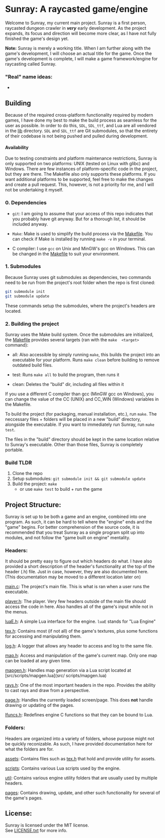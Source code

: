 # Sunray: A raycasted game/engine
Welcome to Sunray, my current main project. Sunray is a first person,
raycasted dungeon crawler in ***very*** early development. As the 
project expands, its focus and direction will become more clear, as I
have not fully finished the game's design yet.

**Note:** Sunray is merely a working title. When I am further along with
the game's development, I will choose an actual title for the game. Once
the game's development is complete, I will make a game framework/engine
for raycasting called Sunray.

### "Real" name ideas:
- 

## Building
Because of the required cross-platform functionality required by modern games,
I have done my best to make the build process as seamless for the user as
possible. In order to do this, `SDL`, `SDL_ttf`, and Lua are all vendored in
the [lib](lib/) directory. `SDL` and `SDL_ttf` are Git submodules, so that
the entirety of their codebase is not being pushed and pulled during development.  

#### Availability
Due to testing constraints and platform maintenance restrictions, Sunray is
only supported on two platforms: UNIX (tested on Linux with glibc) and
Windows. There are few instances of platform-specific code in the project,
but they are there. The Makefile also only supports these platforms. If
you want additional platforms to be supported, feel free to make the
changes and create a pull request. This, however, is not a priority for
me, and I will not be undertaking it myself.

### 0. Dependencies
- `git`: I am going to assume that your access of this repo indicates that
		 you probably have git anyway. But for a thorough list, it should
		 be included anyway.

- `Make`: Make is used to simplify the build process via the [Makefile](Makefile).
		  You can check if Make is installed by running `make -v` in your terminal.

- C compiler: I use `gcc` on Unix and MinGW's gcc on Windows. This can be
			  changed in the [Makefile](Makefile) to suit your environment. 

### 1. Submodules
Because Sunray uses git submodules as dependencies, two commands need to
be run from the project's root folder when the repo is first cloned:
```bash
git submodule init
git submodule update
```
These commands setup the submodules, where the project's headers are located.  

### 2. Building the project
Sunray uses the Make build system. Once the submodules are initialized, 
the [Makefile](Makefile) provides several targets (ran with the `make 
<target>` command):

- all: Also accessible by simply running `make`, this builds the project
	   into an executable for your platform. Runs `make clean` before
	   building to remove outdated build files.

- test: Runs `make all` to build the program, then runs it

- clean: Deletes the "build" dir, including all files within it

If you use a different C compiler than gcc (MinGW gcc on Windows),
you can change the value of the CC (UNIX) and CC_WIN (Windows)
variables in the Makefile.  

To build the project (for packaging, manual installation, etc.),
run `make`. The neccessary files + folders will be placed in
a new "build" directory, alongside the executable. If you want
to immediately run Sunray, run `make test`.  

The files in the "build" directory should be kept in the same
location relative to Sunray's executable. Other than those files,
Sunray is completely portable.

### Build TLDR
1. Clone the repo
2. Setup submodules: `git submodule init && git submodule update`
3. Build the project: `make`
	- or use `make test` to build + run the game

## Project Structure:
Sunray is set up to be both a game and an engine, combined into one program.
As such, it can be hard to tell where the "engine" ends and the "game" begins.
For better comprehension of the source code, it is recommended that you treat
Sunray as a single program split up into modules, and not follow the "game
built on engine" mentality.

### Headers:
It should be pretty easy to figure out which headers do what. I have also
provided a short description of the header's functionality at the top of
the header (.h) file. Just in case, however, they are also documented here.  
(This documentation may be moved to a different location later on)  

[main.c](main.c): The project's main file. This is what is ran when a user
                  runs the executable.  

[player.h](src/player.h): The player. Very few headers outside of the main file
                      should access the code in here. Also handles all of the
                      game's input while not in the menus.  

[luaE.h](src/luaE.h): A simple Lua interface for the engine. `luaE` stands for 
                  "Lua Engine"  

[tex.h](src/assets/tex.h): Contains most (if not all) of the game's textures,
                       plus some functions for accessing and manipulating
                       them.  

[log.h](src/util/log.h): A logger that allows any header to access and log to 
                     the same file.  

[map.h](src/util/map.h): Access and manipulation of the game's current map.
                     Only one map can be loaded at any given time.  

[mapgen.h](src/util/mapgen.h): Handles map generation via a Lua script
							   located at [src/scripts/mapgen.lua](src/
							   scripts/mapgen.lua)

[rays.h](src/util/rays.h): One of the most important headers in the repo. 
                       Provides the ability to cast rays and draw from
                       a perspective.  

[page.h](src/util/page.h): Handles the currently loaded screen/page. This
                           does **not** handle drawing or updating of the
                           pages.

[lfuncs.h](src/lfuncs.h): Redefines engine C functions so that they can be 
                       bound to Lua.

### Folders:
Headers are organized into a variety of folders, whose purpose might not
be quickly reconizable. As such, I have provided documentation here for
what the folders are for.  

[assets](src/assets/): Contains files such as [tex.h](src/assets/tex.h)
                      that hold and provide utility for assets.  

[scripts](src/scripts/): Contains various Lua scripts used by the engine.  

[util](src/util/): Contains various engine utility folders that are 
                   usually used by multiple headers.

[pages](src/pages/): Contains drawing, update, and other such functionality
                     for several of the game's pages.

## License:
Sunray is licensed under the MIT license.  
See [LICENSE.txt](LICENSE.txt) for more info.
